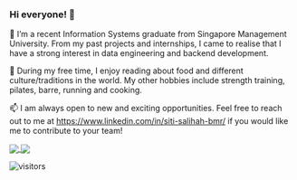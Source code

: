 ### Hi everyone! 👋

🔭 I’m a recent Information Systems graduate from Singapore Management University. From my past projects and internships, I came to realise that I have a strong interest in data engineering and backend development.

🌱 During my free time, I enjoy reading about food and different culture/traditions in the world. My other hobbies include strength training, pilates, barre, running and cooking. 

📫 I am always open to new and exciting opportunities. Feel free to reach out to me at https://www.linkedin.com/in/siti-salihah-bmr/ if you would like me to contribute to your team!


<a href="#">
  <img align="center" src="https://github-readme-stats.vercel.app/api?username=salihah-rilvan&count_private=true&theme=dark" />
</a>

<a href="#">
  <img align="center" src="https://github-readme-stats.vercel.app/api/top-langs/?username=salihah-rilvan&hide=jupyter%20notebook,css&langs_count=8&layout=compact&count_private=true&theme=dark" />
</a>

![visitors](https://visitor-badge.glitch.me/badge?page_id=salihah-rilvan.visitor-badge&left_color=green&right_color=red)


<!--
**salihah-rilvan/salihah-rilvan** is a ✨ _special_ ✨ repository because its `README.md` (this file) appears on your GitHub profile.

Here are some ideas to get you started:

- 🔭 I’m currently working on ...
- 🌱 I’m currently learning ...
- 👯 I’m looking to collaborate on ...
- 🤔 I’m looking for help with ...
- 💬 Ask me about ...
- 📫 How to reach me: ...
- 😄 Pronouns: ...
- ⚡ Fun fact: ...
-->
